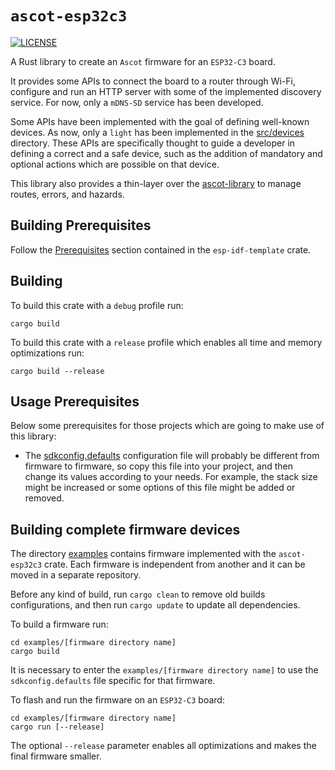 # `ascot-esp32c3`

[![LICENSE][license badge]][license]

A Rust library to create an `Ascot` firmware for an `ESP32-C3` board.

It provides some APIs to connect the board to a router through Wi-Fi,
configure and run an HTTP server with some of the implemented discovery service.
For now, only a `mDNS-SD` service has been developed.

Some APIs have been implemented with the goal of defining well-known devices.
As now, only a `light` has been implemented in the [src/devices](./src/devices)
directory. These APIs are specifically thought to guide a developer in defining
a correct and a safe device, such as the addition of mandatory and optional 
actions which are possible on that device.

This library also provides a thin-layer over the [ascot-library](../README) to
manage routes, errors, and hazards.

## Building Prerequisites

Follow the [Prerequisites](https://github.com/esp-rs/esp-idf-template#prerequisites)
section contained in the `esp-idf-template` crate.

## Building

To build this crate with a `debug` profile run:

```console
cargo build
```

To build this crate with a `release` profile which enables all time and
memory optimizations run:

```console
cargo build --release
```

## Usage Prerequisites

Below some prerequisites for those projects which are going to make use of this
library:

- The [sdkconfig.defaults](./sdkconfig.defaults) configuration file will
probably be different from firmware to firmware, so copy this file into your
project, and then change its values according to your needs.
For example, the stack size might be increased or some options of this file
might be added or removed.

## Building complete firmware devices

The directory [examples](./examples) contains firmware implemented with
the `ascot-esp32c3` crate. Each firmware is independent from another and it can
be moved in a separate repository.

Before any kind of build, run `cargo clean` to remove old builds configurations,
and then run `cargo update` to update all dependencies.

To build a firmware run:

```console
cd examples/[firmware directory name]
cargo build
```

It is necessary to enter the `examples/[firmware directory name]` to use the
`sdkconfig.defaults` file specific for that firmware.

To flash and run the firmware on an `ESP32-C3` board:

```console
cd examples/[firmware directory name]
cargo run [--release]
```

The optional `--release` parameter enables all optimizations and makes the
final firmware smaller.

<!-- Links -->
[license]: https://github.com/SoftengPoliTo/ascot-firmware/blob/master/LICENSE-MIT

<!-- Badges -->
[license badge]: https://img.shields.io/badge/license-MIT-blue.svg
